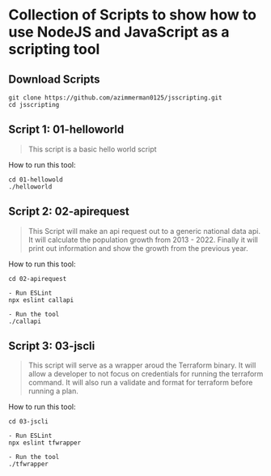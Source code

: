 # Collection of Scripts to show how to use NodeJS and JavaScript as a scripting tool

## Download Scripts
```
git clone https://github.com/azimmerman0125/jsscripting.git
cd jsscripting
```


## Script 1: 01-helloworld
> This script is a basic hello world script

How to run this tool:
```
cd 01-hellowold
./helloworld

``` 

## Script 2: 02-apirequest
> This Script will make an api request out to a generic national data api.  It will calculate the population growth from 2013 - 2022.  Finally it will print out information and show the growth from the previous year.

How to run this tool:
```
cd 02-apirequest

- Run ESLint
npx eslint callapi

- Run the tool
./callapi
```


## Script 3: 03-jscli
> This script will serve as a wrapper aroud the Terraform binary.  It will allow a developer to not focus on credentials for running the terraform command.  It will also run a validate and format for terraform before running a plan.

How to run this tool:
```
cd 03-jscli

- Run ESLint
npx eslint tfwrapper

- Run the tool
./tfwrapper